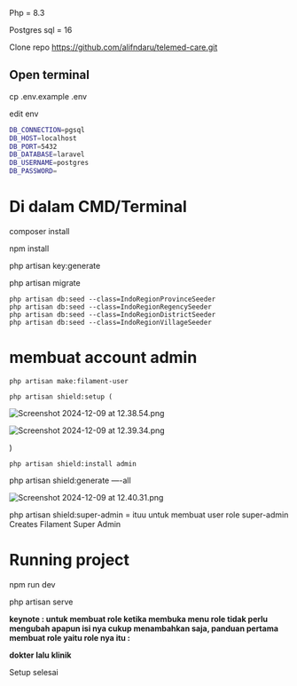 Php = 8.3

Postgres sql = 16

Clone repo https://github.com/alifndaru/telemed-care.git

## Open terminal

cp .env.example .env

edit env

```bash
DB_CONNECTION=pgsql
DB_HOST=localhost
DB_PORT=5432
DB_DATABASE=laravel
DB_USERNAME=postgres
DB_PASSWORD=
```

# Di dalam CMD/Terminal

composer install

npm install

php artisan key:generate

php artisan migrate

```
php artisan db:seed --class=IndoRegionProvinceSeeder
php artisan db:seed --class=IndoRegionRegencySeeder
php artisan db:seed --class=IndoRegionDistrictSeeder
php artisan db:seed --class=IndoRegionVillageSeeder
```

# membuat account admin

`php artisan make:filament-user`

`php artisan shield:setup (`

![Screenshot 2024-12-09 at 12.38.54.png](https://prod-files-secure.s3.us-west-2.amazonaws.com/054c31a4-1d06-4080-883c-1a893d61d600/6da95a9c-b1e4-4af1-9ef4-7bac3dc984b1/Screenshot_2024-12-09_at_12.38.54.png)

![Screenshot 2024-12-09 at 12.39.34.png](https://prod-files-secure.s3.us-west-2.amazonaws.com/054c31a4-1d06-4080-883c-1a893d61d600/adb03b95-5e6c-4558-9390-d3831d4250c3/Screenshot_2024-12-09_at_12.39.34.png)

)

`php artisan shield:install admin`

php artisan shield:generate —-all

![Screenshot 2024-12-09 at 12.40.31.png](https://prod-files-secure.s3.us-west-2.amazonaws.com/054c31a4-1d06-4080-883c-1a893d61d600/7b8200da-7e55-4ec4-82fb-74d4ab9236e8/Screenshot_2024-12-09_at_12.40.31.png)

php artisan shield:super-admin =  ituu untuk membuat user role super-admin  Creates Filament Super Admin

# Running project

npm run dev

php artisan serve

**keynote : untuk membuat role ketika membuka menu role tidak perlu mengubah apapun isi nya cukup menambahkan saja, panduan pertama membuat role yaitu role nya itu  :** 

**dokter lalu klinik**

Setup selesai
